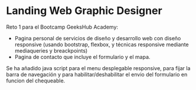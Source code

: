 # Landing Web Graphic Designer
Reto 1 para el Bootcamp GeeksHub Academy:
- Pagina personal de servicios de diseño y desarrollo web con diseño responsive (usando bootstrap, flexbox, y técnicas responsive mediante mediaqueries y breackpoints)
- Pagina de contacto que incluye el formulario y el mapa.

Se ha añadido java script para el menu desplegable responsive, para fijar la barra de navegación y para habilitar/deshabilitar el envio del formulario en funcion del chequeable.

